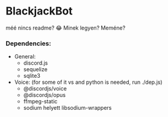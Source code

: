 # BlackjackBot

méé nincs readme? 😂
Minek legyen?
Meméne?

### Dependencies:
- General:
    - discord.js
    - sequelize
    - sqlite3
- Voice: (for some of it vs and python is needed, run ./dep.js)
    - @discordjs/voice
    - @discordjs/opus
    - ffmpeg-static
    - sodium helyett libsodium-wrappers